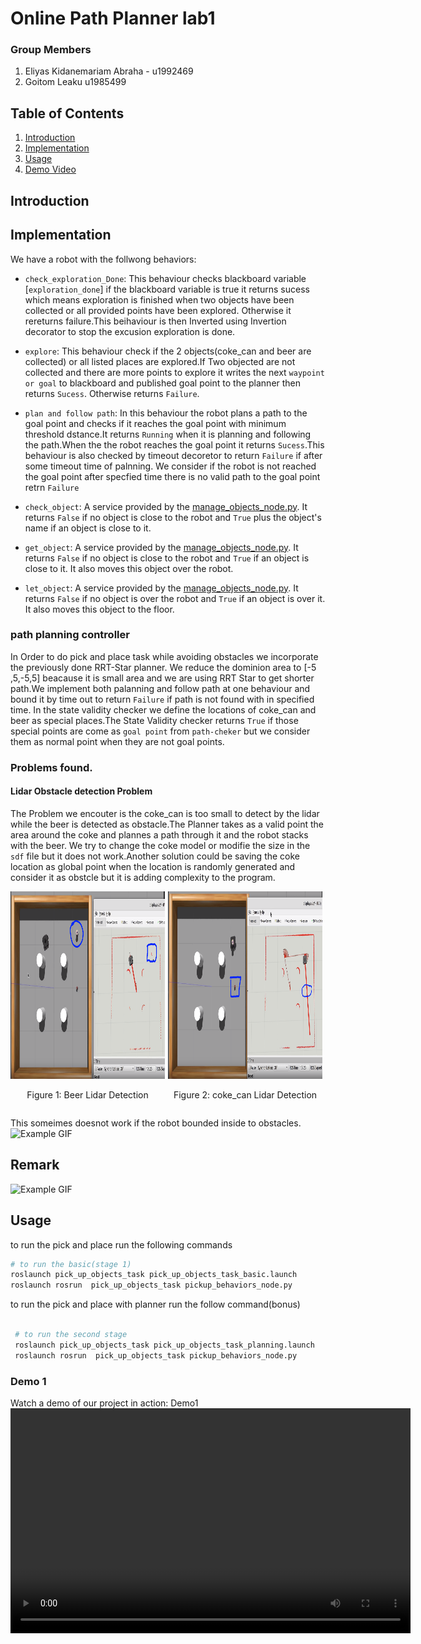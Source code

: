 # Online Path Planner lab1

### Group Members 
   1. Eliyas Kidanemariam Abraha - u1992469
   2. Goitom Leaku  u1985499

## Table of Contents
1. [Introduction](#introduction)
2. [Implementation](#features)
3. [Usage](#usage)
4. [Demo Video](#demo)

## Introduction


## Implementation 
We have a robot with the follwong behaviors:

* `check_exploration_Done`: This behaviour checks blackboard variable [`exploration_done`] if the blackboard variable is true it returns sucess which means exploration is finished when two objects have been collected or all provided points have been explored. Otherwise it rereturns failure.This beihaviour is then Inverted using Invertion decorator to stop the excusion exploration is done.
* `explore`: This behaviour check if the 2 objects(coke_can and beer are collected) or all listed places are explored.If Two objected are not collected and there are more points to explore it writes the next `waypoint or goal` to blackboard  and published goal point to the planner then returns `Sucess`. Otherwise returns `Failure`.
* `plan and follow path`: In this behaviour the robot plans a path to the goal point and checks if it reaches the goal point with minimum threshold dstance.It returns `Running` when it is planning and following the path.When the the robot reaches the goal point it returns `Sucess`.This  behaviour is also checked by timeout decoretor to return `Failure` if after some timeout time of palnning. We consider if the robot is not reached the goal point after specfied time there is no valid path to the goal point retrn `Failure`


* `check_object`: A service provided by the [manage_objects_node.py](./src/manage_objects_node.py). It returns `False` if no object is close to the robot and `True` plus the object's name if an object is close to it.
* `get_object`: A service provided by the [manage_objects_node.py](./src/manage_objects_node.py). It returns `False` if no object is close to the robot and `True` if an object is close to it. It also moves this object over the robot.
* `let_object`: A service provided by the [manage_objects_node.py](./src/manage_objects_node.py). It returns `False` if no object is over the robot and `True` if an object is over it. It also moves this object to the floor.

### path planning controller 

In Order to do pick and place task while avoiding obstacles we incorporate the previously done RRT-Star planner. We reduce the dominion area to [-5 ,5,-5,5] beacause it is small area and we are using RRT Star to get shorter path.We implement both palanning and follow path at one behaviour and bound it by time out to return `Failure` if path is not found with in specified  time.
In the state validity  checker we define the locations of coke_can and beer as special places.The State Validity checker returns `True` if those special points are come as `goal point` from    `path-cheker` but we consider them as normal point when they are not goal points. 


### Problems found.

#### Lidar Obstacle detection Problem 

The Problem we encouter is the coke_can is too small to detect by the lidar while the beer is detected as obstacle.The Planner takes as a valid point the area around the coke and plannes a path through it and the robot stacks with the beer. We try to change  the coke model or modifie the size in the `sdf` file but it does not work.Another solution could be saving the coke location as global point when the location is randomly generated and consider it as obstcle but it is adding complexity to the program.

<div style="display: flex; justify-content: center;">
    <div style="flex: 1; margin-right: 5px;">
        <img src="./media/berr_lidar.png" alt="Figure 1" width="500" height="300" />
        <p style="text-align: center;">Figure 1: Beer Lidar Detection </p>
    </div>
    <div style="flex: 1; margin-right: 5px;">
        <img src="./media/cock_lidar.png" alt="Figure 2" width="500" height="300"/>
        <p style="text-align: center;">Figure 2: coke_can Lidar Detection </p>
    </div>
</div>


This someimes doesnot work if the robot bounded inside to obstacles.
![Example GIF](./imgs/backup2.gif)


## Remark 

![Example GIF](./imgs/difficultiy.gif)

## Usage
 to run the pick and place run the following commands 
  ```sh
  # to run the basic(stage 1)
  roslaunch pick_up_objects_task pick_up_objects_task_basic.launch
  roslaunch rosrun  pick_up_objects_task pickup_behaviors_node.py 
  ```
  to run the  pick and place with planner run the follow command(bonus)
 ```sh
  
  # to run the second stage
  roslaunch pick_up_objects_task pick_up_objects_task_planning.launch
  roslaunch rosrun  pick_up_objects_task pickup_behaviors_node.py 
  ```
  ###  Demo 1
Watch a demo of our project in action:
Demo1 
<video width="640" height="360" controls>
  <source src="./media/planning.mp4" type="video/mp4">
</video>






